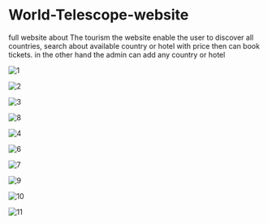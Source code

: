 # World-Telescope-website
full website about The tourism
the website enable the user to discover all countries, search about available country or hotel with price then can book tickets.
in the other hand the admin can add any country or hotel


![1](https://user-images.githubusercontent.com/52586356/105893993-739dbc00-601c-11eb-85e1-5ab89c55aff7.png)



![2](https://user-images.githubusercontent.com/52586356/105894023-7ef0e780-601c-11eb-8ed5-99ef35d7e3c5.png)



![3](https://user-images.githubusercontent.com/52586356/105894078-8e703080-601c-11eb-88f0-35bf6e858d7f.png)



![8](https://user-images.githubusercontent.com/52586356/105894135-9def7980-601c-11eb-9a9b-0944680246c9.png)



![4](https://user-images.githubusercontent.com/52586356/105894174-a8117800-601c-11eb-9a09-686fdf486d5a.png)



![6](https://user-images.githubusercontent.com/52586356/105894230-b65f9400-601c-11eb-8618-f4814361c647.png)



![7](https://user-images.githubusercontent.com/52586356/105894267-c24b5600-601c-11eb-9668-0dff7808abdd.png)



![9](https://user-images.githubusercontent.com/52586356/105894294-cb3c2780-601c-11eb-9077-965c35d15c88.png)



![10](https://user-images.githubusercontent.com/52586356/105894348-dc853400-601c-11eb-8c5b-a32f37dd9106.png)



![11](https://user-images.githubusercontent.com/52586356/105894420-edce4080-601c-11eb-9d97-ff340d2a4da0.png)
